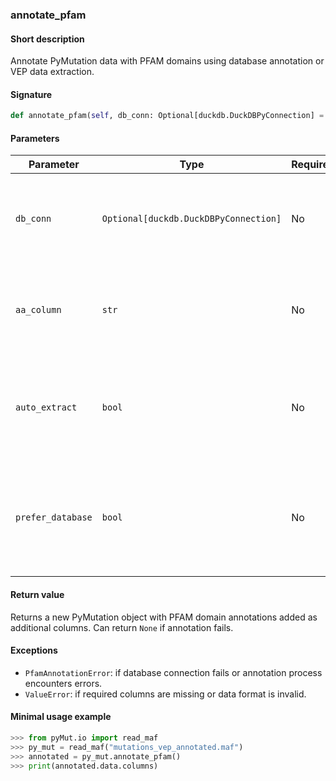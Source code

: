 ### annotate_pfam

#### Short description

Annotate PyMutation data with PFAM domains using database annotation or VEP data extraction.

#### Signature

```python
def annotate_pfam(self, db_conn: Optional[duckdb.DuckDBPyConnection] = None, *, aa_column: str = 'aa_pos', auto_extract: bool = True, prefer_database: bool = True):
```

#### Parameters

| Parameter | Type | Required | Description |
| --------- | ---- | -------- | ----------- |
| `db_conn` | `Optional[duckdb.DuckDBPyConnection]` | No | DuckDB connection for PFAM database. If None, will create one automatically. |
| `aa_column` | `str` | No | Name of the column containing amino acid positions. Default is 'aa_pos'. |
| `auto_extract` | `bool` | No | If True, automatically extract uniprot/aa_pos from VEP data when missing. Default is True. |
| `prefer_database` | `bool` | No | If True, prefer database annotation over VEP parsing when both are available. Default is True. |

#### Return value

Returns a new PyMutation object with PFAM domain annotations added as additional columns. Can return `None` if annotation fails.

#### Exceptions

* `PfamAnnotationError`: if database connection fails or annotation process encounters errors.
* `ValueError`: if required columns are missing or data format is invalid.

#### Minimal usage example

```python
>>> from pyMut.io import read_maf
>>> py_mut = read_maf("mutations_vep_annotated.maf")
>>> annotated = py_mut.annotate_pfam()
>>> print(annotated.data.columns)
```